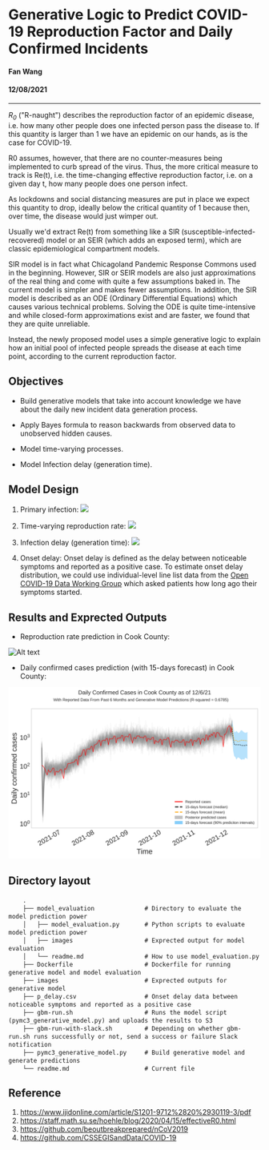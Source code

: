 # Generative Logic to Predict COVID-19 Reproduction Factor and Daily Confirmed Incidents

#### Fan Wang
#### 12/08/2021
-------------------

*R<sub>0</sub>* ("R-naught") describes the reproduction factor of an epidemic disease, i.e. how many other people does one infected person pass the disease to. If this quantity is larger than 1 we have an epidemic on our hands, as is the case for COVID-19.

R0 assumes, however, that there are no counter-measures being implemented to curb spread of the virus. Thus, the more critical measure to track is Re(t), i.e. the time-changing effective reproduction factor, i.e. on a given day t, how many people does one person infect.

As lockdowns and social distancing measures are put in place we expect this quantity to drop, ideally below the critical quantity of 1 because then, over time, the disease would just wimper out.

Usually we'd extract Re(t) from something like a SIR (susceptible-infected-recovered) model or an SEIR (which adds an exposed term), which are classic epidemiological compartment models.

SIR model is in fact what Chicagoland Pandemic Response Commons used in the beginning. However, SIR or SEIR models are also just approximations of the real thing and come with quite a few assumptions baked in. The current model is simpler and makes fewer assumptions. In addition, the SIR model is described as an ODE (Ordinary Differential Equations) which causes various technical problems. Solving the ODE is quite time-intensive and while closed-form approximations exist and are faster, we found that they are quite unreliable.

Instead, the newly proposed model uses a simple generative logic to explain how an initial pool of infected people spreads the disease at each time point, according to the current reproduction factor.

## Objectives

* Build generative models that take into account knowledge we have about the daily new incident data generation process.

* Apply Bayes formula to reason backwards from observed data to unobserved hidden causes.

* Model time-varying processes.

* Model Infection delay (generation time).



## Model Design

1. Primary infection: <img src="https://render.githubusercontent.com/render/math?math=y_t%20=%20y_{t-1}%20\cdot%20R_0">

2. Time-varying reproduction rate: <img src="https://render.githubusercontent.com/render/math?math=y_t%20=%20y_{t-1}%20\cdot%20R_e(t)">

3. Infection delay (generation time): <img src="https://render.githubusercontent.com/render/math?math=y_t%20=%20\sum_{i=1}^{M}y_{t-i}%20R_e(t-i)%20g_i">

4. Onset delay: Onset delay is defined as the delay between noticeable symptoms and reported as a positive case. To estimate onset delay distribution, we could use individual-level line list data from the [Open COVID-19 Data Working Group](https://github.com/beoutbreakprepared/nCoV2019/tree/master/latest_data ) which asked patients how long ago their symptoms started.


## Results and Exprected Outputs

* Reproduction rate prediction in Cook County:

![Alt text](images/cook_county_rt.svg?raw=true "Title")

* Daily confirmed cases prediction (with 15-days forecast) in Cook County:

![Alt text](images/cook_county_daily.svg?raw=true "Title")

## Directory layout
        .
        ├── model_evaluation              # Directory to evaluate the model prediction power
        │   ├── model_evaluation.py       # Python scripts to evaluate model prediction power
        │   ├── images                    # Exprected output for model evaluation
        │   └── readme.md                 # How to use model_evaluation.py
        ├── Dockerfile                    # Dockerfile for running generative model and model evaluation
        ├── images                        # Exprected outputs for generative model
        ├── p_delay.csv                   # Onset delay data between noticeable symptoms and reported as a positive case
        ├── gbm-run.sh                    # Runs the model script (pymc3_generative_model.py) and uploads the results to S3
        ├── gbm-run-with-slack.sh         # Depending on whether gbm-run.sh runs successfully or not, send a success or failure Slack notification
        ├── pymc3_generative_model.py     # Build generative model and generate predictions
        └── readme.md                     # Current file


## Reference
1. https://www.ijidonline.com/article/S1201-9712%2820%2930119-3/pdf
2. https://staff.math.su.se/hoehle/blog/2020/04/15/effectiveR0.html
3. https://github.com/beoutbreakprepared/nCoV2019
4. https://github.com/CSSEGISandData/COVID-19
